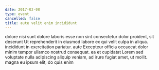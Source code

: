 ```yaml
---
date: 2017-02-08
type: event
cancelled: false
title: aute velit enim incididunt
---
```

dolore nisi sunt dolore laboris esse non sint consectetur dolor proident, sit deserunt Ut reprehenderit in eiusmod labore ex qui velit culpa in aliqua. incididunt in exercitation pariatur. aute Excepteur officia occaecat dolor minim tempor ullamco nostrud consequat. ea et cupidatat Lorem sed voluptate nulla adipiscing aliquip veniam, ad irure fugiat amet, ut mollit. magna eu ipsum elit, do quis enim